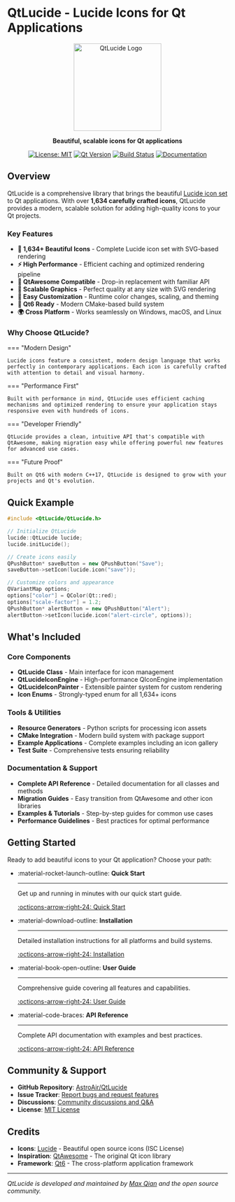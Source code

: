 # QtLucide - Lucide Icons for Qt Applications

<div align="center">
  <img src="https://raw.githubusercontent.com/AstroAir/QtLucide/master/resources/logo.png" alt="QtLucide Logo" width="200"/>
  
  **Beautiful, scalable icons for Qt applications**
  
  [![License: MIT](https://img.shields.io/badge/License-MIT-yellow.svg)](https://opensource.org/licenses/MIT)
  [![Qt Version](https://img.shields.io/badge/Qt-6.0%2B-green.svg)](https://www.qt.io/)
  [![Build Status](https://github.com/AstroAir/QtLucide/workflows/CI/badge.svg)](https://github.com/AstroAir/QtLucide/actions)
  [![Documentation](https://img.shields.io/badge/docs-latest-blue.svg)](https://astroair.github.io/QtLucide/)
</div>

## Overview

QtLucide is a comprehensive library that brings the beautiful [Lucide icon set](https://lucide.dev/) to Qt applications. With over **1,634 carefully crafted icons**, QtLucide provides a modern, scalable solution for adding high-quality icons to your Qt projects.

### Key Features

- **🎨 1,634+ Beautiful Icons** - Complete Lucide icon set with SVG-based rendering
- **⚡ High Performance** - Efficient caching and optimized rendering pipeline
- **🔧 QtAwesome Compatible** - Drop-in replacement with familiar API
- **📱 Scalable Graphics** - Perfect quality at any size with SVG rendering
- **🎯 Easy Customization** - Runtime color changes, scaling, and theming
- **🚀 Qt6 Ready** - Modern CMake-based build system
- **🌍 Cross Platform** - Works seamlessly on Windows, macOS, and Linux

### Why Choose QtLucide?

=== "Modern Design"
    
    Lucide icons feature a consistent, modern design language that works perfectly in contemporary applications. Each icon is carefully crafted with attention to detail and visual harmony.

=== "Performance First"
    
    Built with performance in mind, QtLucide uses efficient caching mechanisms and optimized rendering to ensure your application stays responsive even with hundreds of icons.

=== "Developer Friendly"
    
    QtLucide provides a clean, intuitive API that's compatible with QtAwesome, making migration easy while offering powerful new features for advanced use cases.

=== "Future Proof"
    
    Built on Qt6 with modern C++17, QtLucide is designed to grow with your projects and Qt's evolution.

## Quick Example

```cpp
#include <QtLucide/QtLucide.h>

// Initialize QtLucide
lucide::QtLucide lucide;
lucide.initLucide();

// Create icons easily
QPushButton* saveButton = new QPushButton("Save");
saveButton->setIcon(lucide.icon("save"));

// Customize colors and appearance
QVariantMap options;
options["color"] = QColor(Qt::red);
options["scale-factor"] = 1.2;
QPushButton* alertButton = new QPushButton("Alert");
alertButton->setIcon(lucide.icon("alert-circle", options));
```

## What's Included

### Core Components

- **QtLucide Class** - Main interface for icon management
- **QtLucideIconEngine** - High-performance QIconEngine implementation
- **QtLucideIconPainter** - Extensible painter system for custom rendering
- **Icon Enums** - Strongly-typed enum for all 1,634+ icons

### Tools & Utilities

- **Resource Generators** - Python scripts for processing icon assets
- **CMake Integration** - Modern build system with package support
- **Example Applications** - Complete examples including an icon gallery
- **Test Suite** - Comprehensive tests ensuring reliability

### Documentation & Support

- **Complete API Reference** - Detailed documentation for all classes and methods
- **Migration Guides** - Easy transition from QtAwesome and other icon libraries
- **Examples & Tutorials** - Step-by-step guides for common use cases
- **Performance Guidelines** - Best practices for optimal performance

## Getting Started

Ready to add beautiful icons to your Qt application? Choose your path:

<div class="grid cards" markdown>

-   :material-rocket-launch-outline: **Quick Start**

    ---

    Get up and running in minutes with our quick start guide.

    [:octicons-arrow-right-24: Quick Start](getting-started/quick-start.md)

-   :material-download-outline: **Installation**

    ---

    Detailed installation instructions for all platforms and build systems.

    [:octicons-arrow-right-24: Installation](getting-started/installation.md)

-   :material-book-open-outline: **User Guide**

    ---

    Comprehensive guide covering all features and capabilities.

    [:octicons-arrow-right-24: User Guide](user-guide/index.md)

-   :material-code-braces: **API Reference**

    ---

    Complete API documentation with examples and best practices.

    [:octicons-arrow-right-24: API Reference](api/index.md)

</div>

## Community & Support

- **GitHub Repository**: [AstroAir/QtLucide](https://github.com/AstroAir/QtLucide)
- **Issue Tracker**: [Report bugs and request features](https://github.com/AstroAir/QtLucide/issues)
- **Discussions**: [Community discussions and Q&A](https://github.com/AstroAir/QtLucide/discussions)
- **License**: [MIT License](https://github.com/AstroAir/QtLucide/blob/master/LICENSE)

## Credits

- **Icons**: [Lucide](https://lucide.dev/) - Beautiful open source icons (ISC License)
- **Inspiration**: [QtAwesome](https://github.com/gamecreature/QtAwesome) - The original Qt icon library
- **Framework**: [Qt6](https://www.qt.io/) - The cross-platform application framework

---

*QtLucide is developed and maintained by [Max Qian](https://github.com/AstroAir) and the open source community.*
